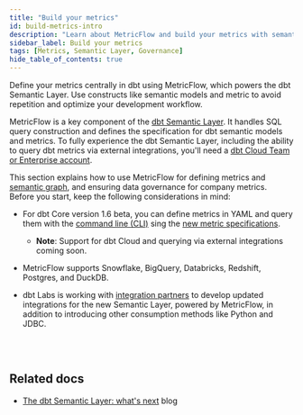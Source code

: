 ```yaml
---
title: "Build your metrics"
id: build-metrics-intro
description: "Learn about MetricFlow and build your metrics with semantic models"
sidebar_label: Build your metrics
tags: [Metrics, Semantic Layer, Governance]
hide_table_of_contents: true
---
```



Define your metrics centrally in dbt using MetricFlow, which powers the dbt Semantic Layer. Use constructs like semantic models and metric to avoid repetition and optimize your development workflow. 

MetricFlow is a key component of the [dbt Semantic Layer](/docs/use-dbt-semantic-layer/dbt-semantic-layer). It handles SQL query construction and defines the specification for dbt semantic models and metrics. To fully experience the dbt Semantic Layer, including the ability to query dbt metrics via external integrations, you'll need a [dbt Cloud Team or Enterprise account](https://www.getdbt.com/pricing/).


This section explains how to use MetricFlow for defining metrics and [semantic graph](/docs/build/metricflow-core-concepts#semantic-graph), and ensuring data governance for company metrics. Before you start, keep the following considerations in mind:

- For dbt Core version 1.6 beta, you can define metrics in YAML and query them with the [command line (CLI)](/docs/core/about-the-cli) sing the [new metric specifications](https://github.com/dbt-labs/dbt-core/discussions/7456).
  * **Note**: Support for dbt Cloud and querying via external integrations coming soon.


- MetricFlow supports Snowflake, BigQuery, Databricks, Redshift, Postgres, and DuckDB.

- dbt Labs is working with [integration partners](https://www.getdbt.com/product/semantic-layer-integrations) to develop updated integrations for the new Semantic Layer, powered by MetricFlow, in addition to introducing other consumption methods like Python and JDBC. <br /><br />

<div className="grid--4-col">


<Card
    title="Get started"
    body="Learn how to create a semantic model, a metric, and test and upload your metric using MetricFlow."
    link="/docs/build/sl-getting-started"
    icon="rocket"/>

<Card
    title="About MetricFlow"
    body="Understand MetricFlow's core concepts, key principles, and how to use this powerful tool."
    link="/docs/build/metricflow-core-concepts"
    icon="rocket"/>

  <Card
    title="Semantic model"
    body="Use Semantic models as the basis for defining data. They act as nodes in the semantic graph, with entities connecting them."
    link="/docs/build/semantic-models"
    icon="rocket"/>

  <Card
    title="Metrics"
    body="Define metrics through the powerful combination of measures, constraints, or functions, effortlessly organized in either YAML files or separate files."
    link="/docs/build/metrics-overview"
    icon="rocket"/>   

</div> <br />


## Related docs

- [The dbt Semantic Layer: what's next](https://www.getdbt.com/blog/dbt-semantic-layer-whats-next/) blog




